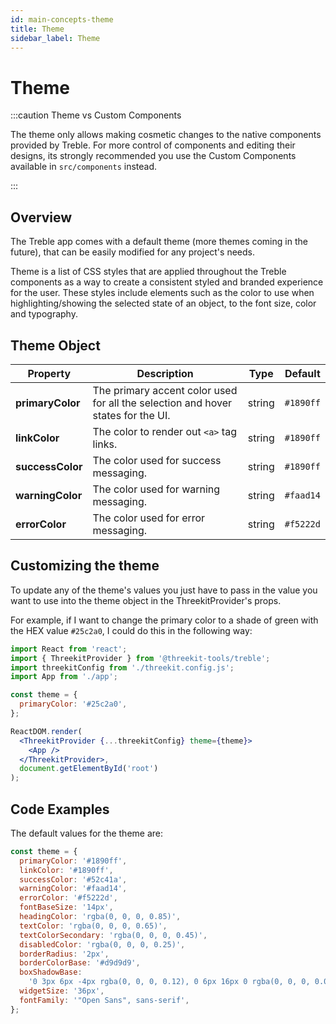 ```yaml
---
id: main-concepts-theme
title: Theme
sidebar_label: Theme
---
```


# Theme

:::caution Theme vs Custom Components

The theme only allows making cosmetic changes to the native components provided by Treble. For more control of components and editing their designs, its strongly recommended you use the Custom Components available in `src/components` instead.

:::

## Overview

The Treble app comes with a default theme (more themes coming in the future), that can be easily modified for any project's needs.

Theme is a list of CSS styles that are applied throughout the Treble components as a way to create a consistent styled and branded experience for the user. These styles include elements such as the color to use when highlighting/showing the selected state of an object, to the font size, color and typography.

## Theme Object

| Property         | Description                                                                      | Type   | Default   |
| ---------------- | -------------------------------------------------------------------------------- | ------ | --------- |
| **primaryColor** | The primary accent color used for all the selection and hover states for the UI. | string | `#1890ff` |
| **linkColor**    | The color to render out `<a>` tag links.                                         | string | `#1890ff` |
| **successColor** | The color used for success messaging.                                            | string | `#1890ff` |
| **warningColor** | The color used for warning messaging.                                            | string | `#faad14` |
| **errorColor**   | The color used for error messaging.                                              | string | `#f5222d` |

## Customizing the theme

To update any of the theme's values you just have to pass in the value you want to use into the theme object in the ThreekitProvider's props.

For example, if I want to change the primary color to a shade of green with the HEX value `#25c2a0`, I could do this in the following way:

```jsx
import React from 'react';
import { ThreekitProvider } from '@threekit-tools/treble';
import threekitConfig from './threekit.config.js';
import App from './app';

const theme = {
  primaryColor: '#25c2a0',
};

ReactDOM.render(
  <ThreekitProvider {...threekitConfig} theme={theme}>
    <App />
  </ThreekitProvider>,
  document.getElementById('root')
);
```

## Code Examples

The default values for the theme are:

```js
const theme = {
  primaryColor: '#1890ff',
  linkColor: '#1890ff',
  successColor: '#52c41a',
  warningColor: '#faad14',
  errorColor: '#f5222d',
  fontBaseSize: '14px',
  headingColor: 'rgba(0, 0, 0, 0.85)',
  textColor: 'rgba(0, 0, 0, 0.65)',
  textColorSecondary: 'rgba(0, 0, 0, 0.45)',
  disabledColor: 'rgba(0, 0, 0, 0.25)',
  borderRadius: '2px',
  borderColorBase: '#d9d9d9',
  boxShadowBase:
    '0 3px 6px -4px rgba(0, 0, 0, 0.12), 0 6px 16px 0 rgba(0, 0, 0, 0.08), 0 9px 28px 8px rgba(0, 0, 0, 0.05);',
  widgetSize: '36px',
  fontFamily: '"Open Sans", sans-serif',
};
```
